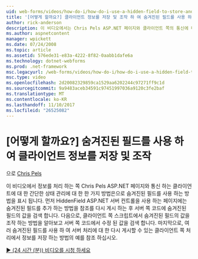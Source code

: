 ```yaml
---
uid: web-forms/videos/how-do-i/how-do-i-use-a-hidden-field-to-store-and-manipulate-client-side-information
title: '[어떻게 할까요?] 클라이언트 정보를 저장 및 조작 하 여 숨겨진된 필드를 사용 하 여 | Microsoft Docs'
author: rick-anderson
description: 이 비디오에서는 Chris Pels ASP.NET 페이지와 클라이언트 쪽의 통신에 대 한 간단한 상태 관리에 대 한 한 가지 방법은으로 숨겨진된 필드를 사용 하는 방법을 표시 합니다...
ms.author: aspnetcontent
manager: wpickett
ms.date: 07/24/2008
ms.topic: article
ms.assetid: 576ede31-e83a-4222-8f82-0aabb1dafe6a
ms.technology: dotnet-webforms
ms.prod: .net-framework
msc.legacyurl: /web-forms/videos/how-do-i/how-do-i-use-a-hidden-field-to-store-and-manipulate-client-side-information
msc.type: video
ms.openlocfilehash: 2d20082329859ca1529aa6202244c97271ff9c1d
ms.sourcegitcommit: 9a9483aceb34591c97451997036a9120c3fe2baf
ms.translationtype: MT
ms.contentlocale: ko-KR
ms.lasthandoff: 11/10/2017
ms.locfileid: "26525082"
---
```

<a name="how-do-i-use-a-hidden-field-to-store-and-manipulate-client-side-information"></a>[어떻게 할까요?] 숨겨진된 필드를 사용 하 여 클라이언트 정보를 저장 및 조작
====================
으로 [Chris Pels](https://twitter.com/chrispels)

이 비디오에서 정보를 처리 하는 쪽 Chris Pels ASP.NET 페이지와 통신 하는 클라이언트에 대 한 간단한 상태 관리에 대 한 한 가지 방법은으로 숨겨진된 필드를 사용 하는 방법을 표시 됩니다. 먼저 HiddenField ASP.NET 서버 컨트롤을 사용 하는 페이지에는 숨겨진된 필드를 추가 하는 방법을 참조를 다시 게시 하는 후 서버 쪽 코드에 숨겨진된 필드의 값을 검색 합니다. 다음으로, 클라이언트 쪽 스크립트에서 숨겨진된 필드의 값을 조작 하는 방법을 알아보고 서버 쪽 코드에서 수정 된 값을 검색 합니다. 마지막으로, 여러 숨겨진된 필드를 사용 하 여 서버 처리에 대 한 다시 게시할 수 있는 클라이언트 쪽 처리에서 정보를 저장 하는 방법의 예를 참조 하십시오.

[&#9654; (24 시간 (분)) 비디오를 시청 하세요](https://channel9.msdn.com/Blogs/ASP-NET-Site-Videos/how-do-i-use-a-hidden-field-to-store-and-manipulate-client-side-information)
